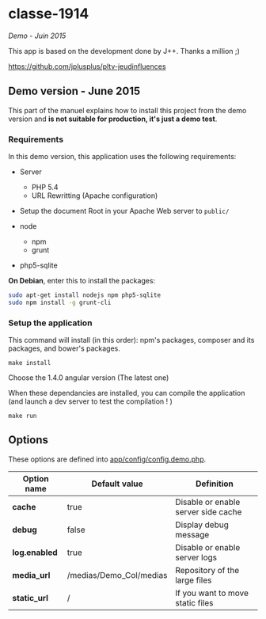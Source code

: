 classe-1914
================

_Demo - Juin 2015_

This app is based on the development done by J++.
Thanks a million ;)

https://github.com/jplusplus/pltv-jeudinfluences


## Demo version - June 2015

This part of the manuel explains how to install this project from the demo version and **is not suitable for production, it's just a demo test**.

### Requirements

In this demo version, this application uses the following requirements:

* Server
	* PHP 5.4  
	* URL Rewritting (Apache configuration)

* Setup the document Root in your Apache Web server to `public/`

* node 
    * npm
    * grunt
    
* php5-sqlite

**On Debian**, enter this to install the packages:

```bash 
sudo apt-get install nodejs npm php5-sqlite
sudo npm install -g grunt-cli
``` 

### Setup the application

This command will install (in this order): npm's packages, composer and its packages, and bower's packages.

	make install
	
Choose the 1.4.0 angular version (The latest one)

When these dependancies are installed, you can compile the application (and launch a dev server to test the compilation ! )
	
	make run


	
## Options

These options are defined into [app/config/config.demo.php](app/config/config.demo.php).

| Option name                     | Default value                                   | Definition
| ------------------------------- | ----------------------------------------------- | -------------------
| **cache**                       | true                                            | Disable or enable server side cache
| **debug**                       | false                                           | Display debug message
| **log.enabled**                 | true                                            | Disable or enable server logs
| **media_url**                   | /medias/Demo_Col/medias			            	| Repository of the large files
| **static_url**                  | /                                               | If you  want to move static files